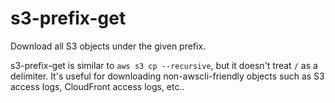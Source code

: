 # s3-prefix-get
Download all S3 objects under the given prefix.

s3-prefix-get is similar to `aws s3 cp --recursive`, but it doesn't treat `/` as a delimiter.
It's useful for downloading non-awscli-friendly objects such as S3 access logs, CloudFront access logs, etc..
